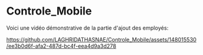 # Controle_Mobile

Voici une vidéo démonstrative de la partie d'ajout des employés:



https://github.com/LAGHRIDATHASNAE/Controle_Mobile/assets/148015530/ee3b0d6f-afa2-487d-bc4f-eea4d9a3d278

